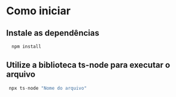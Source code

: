 # Como iniciar

## Instale as dependências
```js
  npm install
```

## Utilize a biblioteca ts-node para executar o arquivo
```js
 npx ts-node "Nome do arquivo"
```
